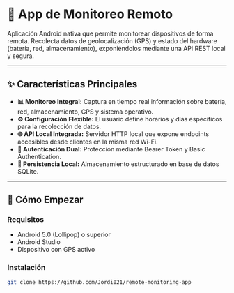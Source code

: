 # 📱 App de Monitoreo Remoto

Aplicación Android nativa que permite monitorear dispositivos de forma remota. Recolecta datos de geolocalización (GPS) y estado del hardware (batería, red, almacenamiento), exponiéndolos mediante una API REST local y segura.

---

## ✨ Características Principales

- **📊 Monitoreo Integral:** Captura en tiempo real información sobre batería, red, almacenamiento, GPS y sistema operativo.
- **⚙️ Configuración Flexible:** El usuario define horarios y días específicos para la recolección de datos.
- **🌐 API Local Integrada:** Servidor HTTP local que expone endpoints accesibles desde clientes en la misma red Wi-Fi.
- **🔐 Autenticación Dual:** Protección mediante Bearer Token y Basic Authentication.
- **💾 Persistencia Local:** Almacenamiento estructurado en base de datos SQLite.

---

## 🚀 Cómo Empezar

### Requisitos

- Android 5.0 (Lollipop) o superior
- Android Studio
- Dispositivo con GPS activo

### Instalación

```bash
git clone https://github.com/Jordi021/remote-monitoring-app

